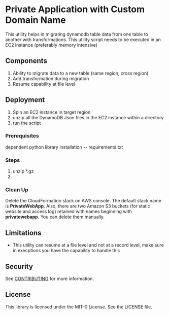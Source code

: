 # Private Application with Custom Domain Name

This utility helps in migrating dynamodb table data from one table to another with transformations. This utility script needs to be executed in an EC2 instance (preferably memory intensive)

## Components
1. Ability to migrate data to a new table (same region, cross region)
2. Add transformation during migration
3. Resume capability at file level

## Deployment
1. Spin an EC2 instance in target region
2. unzip all the DynamoDB Json files in the EC2 instance within a directory
3. run the script

### Prerequisites

dependent python library installation -- requirements.txt

### Steps
1. unzip *.gz
2. 


### Clean Up

Delete the CloudFormation stack on AWS console. The default stack name is **PrivateWebApp**. Also, there are two Amazon S3 buckets (for static website and access log) retained with names beginning with **privatewebapp**. You can delete them manually.

## Limitations

- This utility can resume at a file level and not at a record level, make sure in execptions you have the capability to handle this

## Security

See [CONTRIBUTING](CONTRIBUTING.md#security-issue-notifications) for more information.

## License

This library is licensed under the MIT-0 License. See the LICENSE file.
